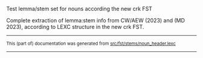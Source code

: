 

Test lemma/stem set for nouns according the new crk FST

Complete extraction of lemma:stem info from CW/AEW (2023) and (MD 2023), according to
LEXC structure in the new crk FST.

* * *

<small>This (part of) documentation was generated from [src/fst/stems/noun_header.lexc](https://github.com/giellalt/lang-crk/blob/main/src/fst/stems/noun_header.lexc)</small>

---

